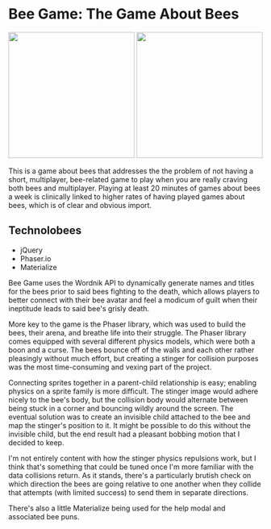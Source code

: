 # Bee Game: The Game About Bees

<img src="https://github.com/jcquery/beegame/raw/master/screenshots/startdemo.gif" height="250">
<img src="https://github.com/jcquery/beegame/raw/master/screenshots/dueldemo.gif" height="250">

This is a game about bees that addresses the the problem of not having a short, multiplayer, bee-related game to play when you are really craving both bees and multiplayer. Playing at least 20 minutes of games about bees a week is clinically linked to higher rates of having played games about bees, which is of clear and obvious import.

## Technolobees
- jQuery
- Phaser.io
- Materialize 

Bee Game uses the Wordnik API to dynamically generate names and titles for the bees prior to said bees fighting to the death, which allows players to better connect with their bee avatar and feel a modicum of guilt when their ineptitude leads to said bee's grisly death.

More key to the game is the Phaser library, which was used to build the bees, their arena, and breathe life into their struggle. The Phaser library comes equipped with several different physics models, which were both a boon and a curse. The bees bounce off of the walls and each other rather pleasingly without much effort, but creating a stinger for collision purposes was the most time-consuming and vexing part of the project.

Connecting sprites together in a parent-child relationship is easy; enabling physics on a sprite family is more difficult. The stinger image would adhere nicely to the bee's body, but the collision body would alternate between being stuck in a corner and bouncing wildly around the screen. The eventual solution was to create an invisible child attached to the bee and map the stinger's position to it. It might be possible to do this without the invisible child, but the end result had a pleasant bobbing motion that I decided to keep.

I'm not entirely content with how the stinger physics repulsions work, but I think that's something that could be tuned once I'm more familiar with the data collisions return. As it stands, there's a particularly brutish check on which direction the bees are going relative to one another when they collide that attempts (with limited success) to send them in separate directions.

There's also a little Materialize being used for the help modal and associated bee puns.
